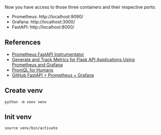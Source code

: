 Now you have access to those three containers and their respective ports:

* Prometheus: http://localhost:9090/
* Grafana: http://localhost:3000/
* FastAPI: http://localhost:8000/

## References

* [Prometheus FastAPI Instrumentator](https://github.com/trallnag/prometheus-fastapi-instrumentator)
* [Generate and Track Metrics for Flask API Applications Using Prometheus and Grafana](https://medium.com/swlh/generate-and-track-metrics-for-flask-api-applications-using-prometheus-and-grafana-55ddd39866f0)
* [PromQL for Humans](https://timber.io/blog/promql-for-humans/)
* [GitHub FastAPI + Prometheus + Grafana ](https://github.com/Kludex/fastapi-prometheus-grafana)

 ## Create venv
 ```
 python -m venv venv
 ```

 ## Init venv
 ```
 source venv/bin/activate
 ```